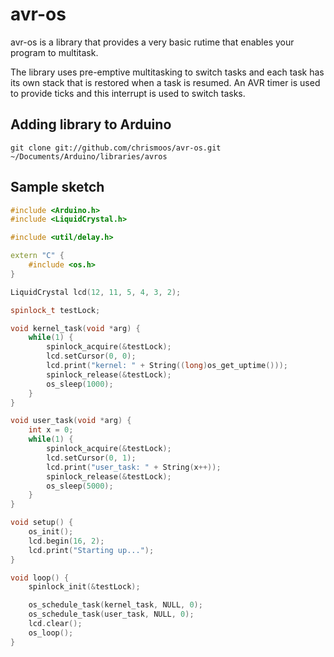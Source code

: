 # avr-os

avr-os is a library that provides a very basic rutime that enables your program to multitask.

The library uses pre-emptive multitasking to switch tasks and each task has its own stack that is restored when a task is resumed. An AVR timer is used to provide ticks and this interrupt is used to switch tasks.

## Adding library to Arduino

    git clone git://github.com/chrismoos/avr-os.git ~/Documents/Arduino/libraries/avros

## Sample sketch

```cpp
#include <Arduino.h>
#include <LiquidCrystal.h>

#include <util/delay.h>

extern "C" {
    #include <os.h>
}

LiquidCrystal lcd(12, 11, 5, 4, 3, 2);

spinlock_t testLock;

void kernel_task(void *arg) {
    while(1) {
        spinlock_acquire(&testLock);
        lcd.setCursor(0, 0);
        lcd.print("kernel: " + String((long)os_get_uptime()));
        spinlock_release(&testLock);
        os_sleep(1000);
    }
}

void user_task(void *arg) {
    int x = 0;
    while(1) {
        spinlock_acquire(&testLock);
        lcd.setCursor(0, 1);
        lcd.print("user_task: " + String(x++));
        spinlock_release(&testLock);
        os_sleep(5000);
    }
}

void setup() {
    os_init();
    lcd.begin(16, 2);
    lcd.print("Starting up...");
}

void loop() {
    spinlock_init(&testLock);

    os_schedule_task(kernel_task, NULL, 0);
    os_schedule_task(user_task, NULL, 0);
    lcd.clear();
    os_loop(); 
}
```
